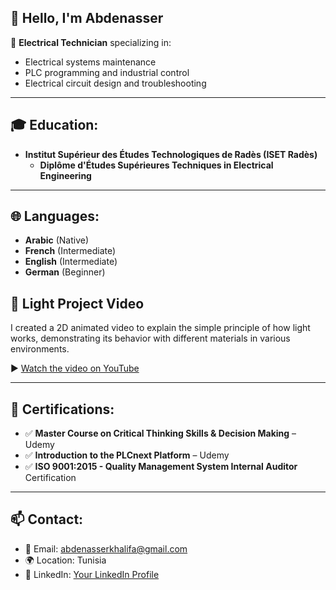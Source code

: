 ## 👋 Hello, I'm Abdenasser

🔧 **Electrical Technician** specializing in:
- Electrical systems maintenance
- PLC programming and industrial control
- Electrical circuit design and troubleshooting

---
## 🎓 Education:
- **Institut Supérieur des Études Technologiques de Radès (ISET Radès)**
  - **Diplôme d'Études Supérieures Techniques  in Electrical Engineering**

---

## 🌐 Languages:
- **Arabic** (Native)
- **French** (Intermediate)
- **English** (Intermediate)
- **German** (Beginner)

## 🎥 Light Project Video

I created a 2D animated video to explain the simple principle of how light works, demonstrating its behavior with different materials in various environments.

▶️ [Watch the video on YouTube]([https://www.youtube.com/watch?v=YourVideoID](https://youtu.be/M9du1OaK26g?feature=shared))

---

## 📜 Certifications:
- ✅ **Master Course on Critical Thinking Skills & Decision Making** – Udemy
- ✅ **Introduction to the PLCnext Platform** – Udemy
- ✅ **ISO 9001:2015 - Quality Management System Internal Auditor** Certification

---

## 📫 Contact:
- 📧 Email: abdenasserkhalifa@gmail.com
- 🌍 Location: Tunisia
- 🔗 LinkedIn: [Your LinkedIn Profile]([https://www.linkedin.com/in/your-profile](https://www.linkedin.com/in/abdenasser-khalifa-05399625b/))

